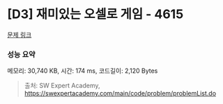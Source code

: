 # [D3] 재미있는 오셀로 게임 - 4615 

[문제 링크](https://swexpertacademy.com/main/code/problem/problemDetail.do?contestProbId=AWQmA4uK8ygDFAXj) 

### 성능 요약

메모리: 30,740 KB, 시간: 174 ms, 코드길이: 2,120 Bytes



> 출처: SW Expert Academy, https://swexpertacademy.com/main/code/problem/problemList.do